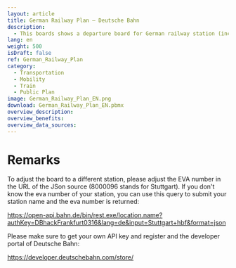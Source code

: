 ```yaml
---
layout: article
title: German Railway Plan – Deutsche Bahn
description: 
  - This boards shows a departure board for German railway station (including train type, delay, route etc...). The sample uses Stuttgart Main Station.
lang: en
weight: 500
isDraft: false
ref: German_Railway_Plan
category:
  - Transportation
  - Mobility
  - Train
  - Public Plan
image: German_Railway_Plan_EN.png
download: German_Railway_Plan_EN.pbmx
overview_description:
overview_benefits:
overview_data_sources:
---
```

# Remarks
To adjust the board to a different station, please adjust the EVA number in the URL of the JSon source (8000096 stands for Stuttgart).
If you don't know the eva number of your station, you can use this query to submit your station name and the eva number is returned:

https://open-api.bahn.de/bin/rest.exe/location.name?authKey=DBhackFrankfurt0316&lang=de&input=Stuttgart+hbf&format=json

Please make sure to get your own API key and register and the developer portal of Deutsche Bahn:

https://developer.deutschebahn.com/store/
